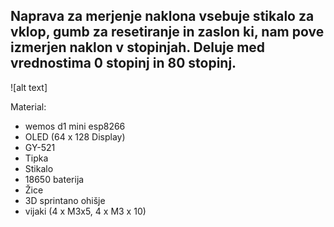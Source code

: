 ## Naprava za merjenje naklona vsebuje stikalo za vklop, gumb za resetiranje in zaslon ki, nam pove izmerjen naklon v stopinjah. Deluje med vrednostima 0 stopinj in 80 stopinj. ##

![alt text]

Material: 
- wemos d1 mini esp8266
- OLED (64 x 128 Display)
- GY-521
- Tipka
- Stikalo
- 18650 baterija
- Žice
- 3D sprintano ohišje
- vijaki (4 x M3x5, 4 x M3 x 10)
